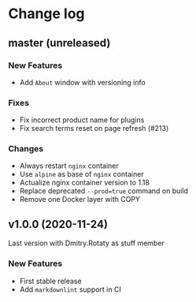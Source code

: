 # Change log

## master (unreleased)

### New Features

* Add `About` window with versioning info

### Fixes

* Fix incorrect product name for plugins
* Fix search terms reset on page refresh (#213)

### Changes

* Always restart `nginx` container
* Use `alpine` as base of `nginx` container
* Actualize nginx container version to 1.18
* Replace deprecated `--prod=true` command on build
* Remove one Docker layer with COPY

## v1.0.0 (2020-11-24)

Last version with Dmitry.Rotaty as stuff member

### New Features

* First stable release
* Add `markdownlint` support in CI
